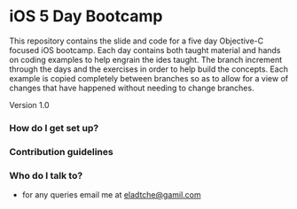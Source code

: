 iOS 5 Day Bootcamp
=====================

This repository contains the slide and code for a five day Objective-C focused iOS bootcamp. Each day contains both taught material and hands on coding examples to help engrain the ides taught. The branch increment through the days and the exercises in order to help build the concepts. Each example is copied completely between branches so as to allow for a view of changes that have happened without needing to change branches.

Version 1.0

### How do I get set up? ###


### Contribution guidelines ###



### Who do I talk to? ###

* for any queries email me at eladtche@gamil.com

